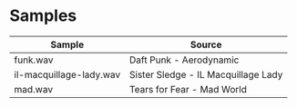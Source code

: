 # Samples

| Sample                  | Source                              |
|-------------------------|-------------------------------------|
| funk.wav                | Daft Punk - Aerodynamic             |
| il-macquillage-lady.wav | Sister Sledge - IL Macquillage Lady |
| mad.wav                 | Tears for Fear - Mad World          |

